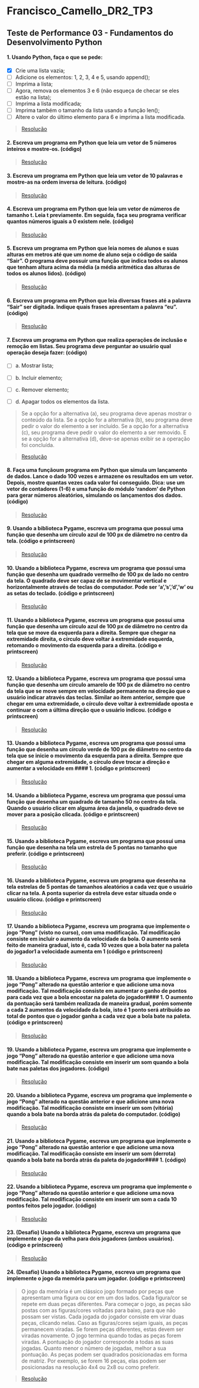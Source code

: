 # Francisco_Camello_DR2_TP3
## Teste de Performance 03 - Fundamentos do Desenvolvimento Python


#### 1. Usando Python, faça o que se pede:
- [x] Crie uma lista vazia;
- [ ] Adicione os elementos: 1, 2, 3, 4 e 5,  usando append();
- [ ] Imprima a lista;
- [ ] Agora, remova os elementos 3 e 6 (não esqueça de checar se eles estão na lista);
- [ ] Imprima a lista modificada;
- [ ] Imprima também o tamanho da lista usando a função len();
- [ ] Altere o valor do último elemento para 6 e imprima a lista modificada.

>[Resolução](https://github.com/franciscocamellon/Francisco_Camello_DR2_TP3/blob/master/questao_01.py)

#### 2. Escreva um programa em Python que leia um vetor de 5 números inteiros e mostre-os. (código)
>[Resolução](https://github.com/franciscocamellon/Francisco_Camello_DR2_TP3/blob/master/questao_02.py)

#### 3. Escreva um programa em Python que leia um vetor de 10 palavras e mostre-as na ordem inversa de leitura. (código)
>[Resolução](https://github.com/franciscocamellon/Francisco_Camello_DR2_TP3/blob/master/questao_03.py)

#### 4. Escreva um programa em Python que leia um vetor de números de tamanho t. Leia t previamente. Em seguida, faça seu programa verificar quantos números iguais a 0 existem nele. (código)
>[Resolução](https://github.com/franciscocamellon/Francisco_Camello_DR2_TP3/blob/master/questao_04.py)

#### 5. Escreva um programa em Python que leia nomes de alunos e suas alturas em metros até que um nome de aluno seja o código de saída “Sair”. O programa deve possuir uma função que indica todos os alunos que tenham altura acima da média (a média aritmética das alturas de todos os alunos lidos). (código)
>[Resolução](https://github.com/franciscocamellon/Francisco_Camello_DR2_TP3/blob/master/questao_05.py)

#### 6. Escreva um programa em Python que leia diversas frases até a palavra “Sair” ser digitada. Indique quais frases apresentam a palavra “eu”. (código)
>[Resolução](https://github.com/franciscocamellon/Francisco_Camello_DR2_TP3/blob/master/questao_06.py)

#### 7. Escreva um programa em Python que realiza operações de inclusão e remoção em listas. Seu programa deve perguntar ao usuário qual operação deseja fazer: (código)
- [ ]  a. Mostrar lista;
- [ ]  b. Incluir elemento;
- [ ]  c. Remover elemento;
- [ ]  d. Apagar todos os elementos da lista.


>Se a opção for a alternativa (a), seu programa deve apenas mostrar o conteúdo da lista. Se a opção for a alternativa (b), seu programa deve pedir o valor do elemento a ser incluído. Se a opção for a alternativa (c), seu programa deve pedir o valor do elemento a ser removido. E se a opção for a alternativa (d), deve-se apenas exibir se a operação foi concluída.

>[Resolução](https://github.com/franciscocamellon/Francisco_Camello_DR2_TP3/blob/master/questao_07.py)

#### 8. Faça uma funçãoum programa em Python que simula um lançamento de dados. Lance o dado 100 vezes e armazene os resultados em um vetor. Depois, mostre quantas vezes cada valor foi conseguido. Dica: use um vetor de contadores (1-6) e uma função do módulo 'random' de Python para gerar números aleatórios, simulando os lançamentos dos dados. (código)
>[Resolução](https://github.com/franciscocamellon/Francisco_Camello_DR2_TP3/blob/master/questao_08.py)

#### 9. Usando a biblioteca Pygame, escreva um programa que possui uma função que desenha um círculo azul de 100 px de diâmetro no centro da tela. (código e printscreen)
>[Resolução](https://github.com/franciscocamellon/Francisco_Camello_DR2_TP3/blob/master/questao_09.py)

#### 10. Usando a biblioteca Pygame, escreva um programa que possui uma função que desenha um quadrado vermelho de 100 px de lado no centro da tela. O quadrado deve ser capaz de se movimentar vertical e horizontalmente através de teclas do computador. Pode ser ‘a’,’s’,’d’,’w’ ou as setas do teclado. (código e printscreen)
>[Resolução](https://github.com/franciscocamellon/Francisco_Camello_DR2_TP3/blob/master/questao_10.py)

#### 11. Usando a biblioteca Pygame, escreva um programa que possui uma função que desenha um círculo azul de 100 px de diâmetro no centro da tela que se move da esquerda para a direita. Sempre que chegar na extremidade direita, o círculo deve voltar à extremidade esquerda, retomando o movimento da esquerda para a direita. (código e printscreen)
>[Resolução](https://github.com/franciscocamellon/Francisco_Camello_DR2_TP3/blob/master/questao_11.py)

#### 12. Usando a biblioteca Pygame, escreva um programa que possui uma função que desenha um círculo amarelo de 100 px de diâmetro no centro da tela que se move sempre em velocidade permanente na direção que o usuário indicar através das teclas. Similar ao item anterior, sempre que chegar em uma extremidade, o círculo deve voltar à extremidade oposta e continuar o com a última direção que o usuário indicou. (código e printscreen)
>[Resolução](https://github.com/franciscocamellon/Francisco_Camello_DR2_TP3/blob/master/questao_12.py)

#### 13. Usando a biblioteca Pygame, escreva um programa que possui uma função que desenha um círculo verde de 100 px de diâmetro no centro da tela que se inicie o movimento da esquerda para a direita. Sempre que chegar em alguma extremidade, o círculo deve trocar a direção e aumentar a velocidade em #### 1. (código e printscreen)
>[Resolução](https://github.com/franciscocamellon/Francisco_Camello_DR2_TP3/blob/master/questao_13.py)

#### 14. Usando a biblioteca Pygame, escreva um programa que possui uma função que desenha um quadrado de tamanho 50 no centro da tela. Quando o usuário clicar em alguma área da janela, o quadrado deve se mover para a posição clicada. (código e printscreen)
>[Resolução](https://github.com/franciscocamellon/Francisco_Camello_DR2_TP3/blob/master/questao_14.py)

#### 15. Usando a biblioteca Pygame, escreva um programa que possui uma função que desenha na tela um estrela de 5 pontas no tamanho que preferir. (código e printscreen)
>[Resolução](https://github.com/franciscocamellon/Francisco_Camello_DR2_TP3/blob/master/questao_15.py)

#### 16. Usando a biblioteca Pygame, escreva um programa que desenha na tela estrelas de 5 pontas de tamanhos aleatórios a cada vez que o usuário clicar na tela. A ponta superior da estrela deve estar situada onde o usuário clicou. (código e printscreen)
>[Resolução](https://github.com/franciscocamellon/Francisco_Camello_DR2_TP3/blob/master/questao_16.py)

#### 17. Usando a biblioteca Pygame, escreva um programa que implemente o jogo “Pong” (visto no curso), com uma modificação. Tal modificação consiste em incluir o aumento da velocidade da bola. O aumento será feito de maneira gradual, isto é, cada 10 vezes que a bola bater na paleta do jogador1 a velocidade aumenta em 1 (código e printscreen)
>[Resolução](https://github.com/franciscocamellon/Francisco_Camello_DR2_TP3/blob/master/questao_17.py)

#### 18. Usando a biblioteca Pygame, escreva um programa que implemente o jogo “Pong” alterado na questão anterior e que adicione uma nova modificação. Tal modificação consiste em aumentar o ganho de pontos para cada vez que a bola encostar na paleta do jogador#### 1. O aumento da pontuação será também realizada de maneira gradual, porém somente a cada 2 aumentos da velocidade da bola, isto é 1 ponto será atribuído ao total de pontos que o jogador ganha a cada vez que a bola bate na paleta. (código e printscreen)
>[Resolução](https://github.com/franciscocamellon/Francisco_Camello_DR2_TP3/blob/master/questao_18.py)

#### 19. Usando a biblioteca Pygame, escreva um programa que implemente o jogo “Pong” alterado na questão anterior e que adicione uma nova modificação. Tal modificação consiste em inserir um som quando a bola bate nas paletas dos jogadores. (código)
>[Resolução](https://github.com/franciscocamellon/Francisco_Camello_DR2_TP3/blob/master/questao_19.py)

#### 20. Usando a biblioteca Pygame, escreva um programa que implemente o jogo “Pong” alterado na questão anterior e que adicione uma nova modificação. Tal modificação consiste em inserir um som (vitória) quando a bola bate na borda atrás da paleta do computador. (código)
>[Resolução](https://github.com/franciscocamellon/Francisco_Camello_DR2_TP3/blob/master/questao_20.py)

#### 21. Usando a biblioteca Pygame, escreva um programa que implemente o jogo “Pong” alterado na questão anterior e que adicione uma nova modificação. Tal modificação consiste em inserir um som (derrota) quando a bola bate na borda atrás da paleta do jogador#### 1. (código)
>[Resolução](https://github.com/franciscocamellon/Francisco_Camello_DR2_TP3/blob/master/questao_21.py)

#### 22. Usando a biblioteca Pygame, escreva um programa que implemente o jogo “Pong” alterado na questão anterior e que adicione uma nova modificação. Tal modificação consiste em inserir um som a cada 10 pontos feitos pelo jogador. (código)
>[Resolução](https://github.com/franciscocamellon/Francisco_Camello_DR2_TP3/blob/master/questao_22.py)

#### 23. (Desafio) Usando a biblioteca Pygame, escreva um programa que implemente o jogo da velha para dois jogadores (ambos usuários). (código e printscreen)
>[Resolução](https://github.com/franciscocamellon/Francisco_Camello_DR2_TP3/blob/master/questao_23.py)

 #### 24. (Desafio) Usando a biblioteca Pygame, escreva um programa que implemente o jogo da memória para um jogador. (código e printscreen)
>O jogo da memória é um clássico jogo formado por peças que apresentam uma figura ou cor em um dos lados. Cada figura/cor se repete em duas peças diferentes. Para começar o jogo, as peças são postas com as figuras/cores voltadas para baixo, para que não possam ser vistas. Cada jogada do jogador consiste em virar duas peças, clicando nelas. Caso as figuras/cores sejam iguais, as peças permanecem viradas. Se forem peças diferentes, estas devem ser viradas novamente. O jogo termina quando todas as peças forem viradas. A pontuação do jogador corresponde a todas as suas jogadas. Quanto menor o número de jogadas, melhor a sua pontuação.
As peças podem ser quadrados posicionadas em forma de matriz. Por exemplo, se forem 16 peças, elas podem ser posicionadas na resolução 4x4 ou 2x8 ou como preferir.


>[Resolução](https://github.com/franciscocamellon/Francisco_Camello_DR2_TP3/blob/master/questao_24.py)
